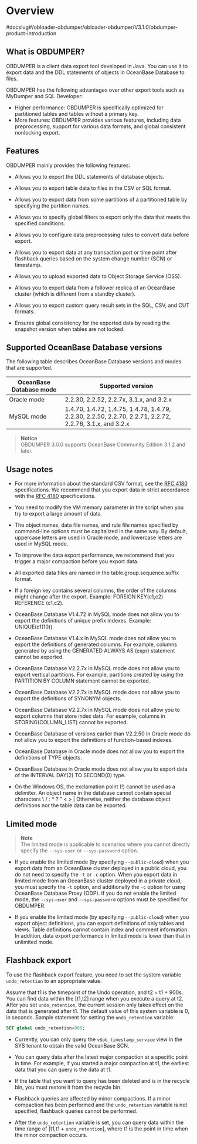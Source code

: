 Overview 
=============================
#docslug#/obloader-obdumper/obloader-obdumper/V3.1.0/obdumper-product-introduction

What is OBDUMPER? 
--------------------------------------

OBDUMPER is a client data export tool developed in Java. You can use it to export data and the DDL statements of objects in OceanBase Database to files. 

OBDUMPER has the following advantages over other export tools such as MyDumper and SQL Developer:

* Higher performance: OBDUMPER is specifically optimized for partitioned tables and tables without a primary key.
* More features: OBDUMPER provides various features, including data preprocessing, support for various data formats, and global consistent nonlocking export.


Features 
-----------------------------

OBDUMPER mainly provides the following features:

* Allows you to export the DDL statements of database objects.

  

* Allows you to export table data to files in the CSV or SQL format.

  

* Allows you to export data from some partitions of a partitioned table by specifying the partition names.

  

* Allows you to specify global filters to export only the data that meets the specified conditions.

  

* Allows you to configure data preprocessing rules to convert data before export.

  

* Allows you to export data at any transaction port or time point after flashback queries based on the system change number (SCN) or timestamp.

  

* Allows you to upload exported data to Object Storage Service (OSS).

  

* Allows you to export data from a follower replica of an OceanBase cluster (which is different from a standby cluster).

  

* Allows you to export custom query result sets in the SQL, CSV, and CUT formats.

  

* Ensures global consistency for the exported data by reading the snapshot version when tables are not locked.

  




Supported OceanBase Database versions 
----------------------------------------------------------

The following table describes OceanBase Database versions and modes that are supported.


| **OceanBase Database mode** |                                                 **Supported version**                                                 |
|-------------------------|-----------------------------------------------------------------------------------------------------------------------|
| Oracle mode             | 2.2.30, 2.2.52, 2.2.7x, 3.1.x, and 3.2.x                                                                         |
| MySQL mode              | 1.4.70, 1.4.72, 1.4.75, 1.4.78, 1.4.79, 2.2.30, 2.2.50, 2.2.70, 2.2.71, 2.2.72, 2.2.76, 3.1.x, and 3.2.x |


> **Notice**  
> OBDUMPER 3.0.0 supports OceanBase Community Edition 3.1.2 and later.

Usage notes 
--------------------------------

* For more information about the standard CSV format, see the [RFC 4180](http://mirrors.nju.edu.cn/rfc/inline-errata/rfc4180.html) specifications. We recommend that you export data in strict accordance with the [RFC 4180](http://mirrors.nju.edu.cn/rfc/inline-errata/rfc4180.html) specifications.

  

* You need to modify the VM memory parameter in the script when you try to export a large amount of data.

  

* The object names, data file names, and rule file names specified by command-line options must be capitalized in the same way. By default, uppercase letters are used in Oracle mode, and lowercase letters are used in MySQL mode.

  

* To improve the data export performance, we recommend that you trigger a major compaction before you export data.

  

* All exported data files are named in the table.group.sequence.suffix format.

  

* If a foreign key contains several columns, the order of the columns might change after the export. Example: FOREIGN KEY(c1,c2) REFERENCE (c1,c2).

  

* OceanBase Database V1.4.72 in MySQL mode does not allow you to export the definitions of unique prefix indexes. Example: UNIQUE(c1(10)).

  

* OceanBase Database V1.4.x in MySQL mode does not allow you to export the definitions of generated columns. For example, columns generated by using the GENERATED ALWAYS AS (expr) statement cannot be exported.

  

* OceanBase Database V2.2.7x in MySQL mode does not allow you to export vertical partitions. For example, partitions created by using the PARTITION BY COLUMN statement cannot be exported.

  

* OceanBase Database V2.2.7x in MySQL mode does not allow you to export the definitions of SYNONYM objects.

  

* OceanBase Database V2.2.7x in MySQL mode does not allow you to export columns that store index data. For example, columns in STORING(COLUMN_LIST) cannot be exported.

  

* OceanBase Database of versions earlier than V2.2.50 in Oracle mode do not allow you to export the definitions of function-based indexes.

  

* OceanBase Database in Oracle mode does not allow you to export the definitions of TYPE objects.

  

* OceanBase Database in Oracle mode does not allow you to export data of the INTERVAL DAY(2) TO SECOND(0) type.

  

* On the Windows OS, the exclamation point (!) cannot be used as a delimiter. An object name in the database cannot contain special characters \\ / : \* ? " \< \> \| Otherwise, neither the database object definitions nor the table data can be exported.

  




Limited mode 
---------------------------------

> **Note**  
> The limited mode is applicable to scenarios where you cannot directly specify the `--sys-user` or `--sys-password` option.

* If you enable the limited mode (by specifying `--public-cloud`) when you export data from an OceanBase cluster deployed in a public cloud, you do not need to specify the `-t` or `-c` option. When you export data in limited mode from an OceanBase cluster deployed in a private cloud, you must specify the `-t` option, and additionally the `-c` option for using OceanBase Database Proxy (ODP). If you do not enable the limited mode, the `--sys-user` and `--sys-password` options must be specified for OBDUMPER.
  

* If you enable the limited mode (by specifying `--public-cloud`) when you export object definitions, you can export definitions of only tables and views. Table definitions cannot contain index and comment information. In addition, data export performance in limited mode is lower than that in unlimited mode.

  




Flashback export 
-------------------------------------

To use the flashback export feature, you need to set the system variable `undo_retention` to an appropriate value. 

Assume that t1 is the timepoint of the Undo operation, and t2 = t1 + 900s. You can find data within the [t1,t2] range when you execute a query at t2. After you set `undo_retention`, the current session only takes effect on the data that is generated after t1. The default value of this system variable is 0, in seconds. Sample statement for setting the `undo_retention` variable:

```sql
SET global undo_retention=900;
```



* Currently, you can only query the `v$ob_timestamp_service` view in the SYS tenant to obtain the valid OceanBase SCN.

  

* You can query data after the latest major compaction at a specific point in time. For example, if you started a major compaction at t1, the earliest data that you can query is the data at t1.

  

* If the table that you want to query has been deleted and is in the recycle bin, you must restore it from the recycle bin.

  

* Flashback queries are affected by minor compactions. If a minor compaction has been performed and the `undo_retention` variable is not specified, flashback queries cannot be performed.

  

* After the `undo_retention` variable is set, you can query data within the time range of [t1,t1 + `undo_retention`], where t1 is the point in time when the minor compaction occurs.
